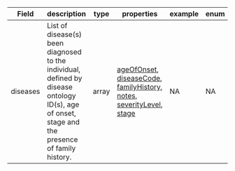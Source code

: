 |Field | description | type | properties | example | enum|
| ---| ---| ---| ---| ---| --- |
| diseases | List of disease(s) been diagnosed to the individual, defined by disease ontology ID(s), age of onset, stage and the presence of family history. | array | [ageOfOnset](./ageOfOnset.md), [diseaseCode](./diseaseCode.md), [familyHistory](./familyHistory.md), [notes](./notes.md), [severityLevel](./severityLevel.md), [stage](./stage.md) | NA | NA|
